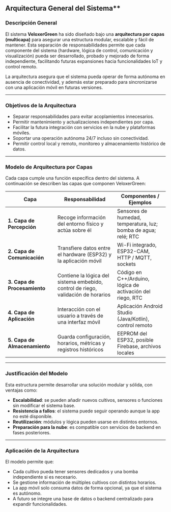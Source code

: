 ##  Arquitectura General del Sistema**

### Descripción General

El sistema **VeloxerGreen** ha sido diseñado bajo una **arquitectura por capas (multicapa)** para asegurar una estructura modular, escalable y fácil de mantener. Esta separación de responsabilidades permite que cada componente del sistema (hardware, lógica de control, comunicación y visualización) pueda ser desarrollado, probado y mejorado de forma independiente, facilitando futuras expansiones hacia funcionalidades IoT y control remoto.

La arquitectura asegura que el sistema pueda operar de forma autónoma en ausencia de conectividad, y además estar preparado para sincronizarse con una aplicación móvil en futuras versiones.

---

### Objetivos de la Arquitectura

- Separar responsabilidades para evitar acoplamientos innecesarios.
- Permitir mantenimiento y actualizaciones independientes por capa.
- Facilitar la futura integración con servicios en la nube y plataformas móviles.
- Soportar una operación autónoma 24/7 incluso sin conectividad.
- Permitir control local y remoto, monitoreo y almacenamiento histórico de datos.

---

### Modelo de Arquitectura por Capas

Cada capa cumple una función específica dentro del sistema. A continuación se describen las capas que componen VeloxerGreen:

| **Capa** | **Responsabilidad** | **Componentes / Ejemplos** |
| --- | --- | --- |
| **1. Capa de Percepción** | Recoge información del entorno físico y actúa sobre él | Sensores de humedad, temperatura, luz; bomba de agua; relé; RTC |
| **2. Capa de Comunicación** | Transfiere datos entre el hardware (ESP32) y la aplicación móvil | Wi-Fi integrado, ESP32-CAM, HTTP / MQTT, sockets |
| **3. Capa de Procesamiento** | Contiene la lógica del sistema embebido, control de riego, validación de horarios | Código en C++/Arduino, lógica de activación del riego, RTC |
| **4. Capa de Aplicación** | Interacción con el usuario a través de una interfaz móvil | Aplicación Android Studio (Java/Kotlin), control remoto |
| **5. Capa de Almacenamiento** | Guarda configuración, horarios, métricas y registros históricos | EEPROM del ESP32, posible Firebase, archivos locales |

---

### Justificación del Modelo

Esta estructura permite desarrollar una solución modular y sólida, con ventajas como:

- **Escalabilidad**: se pueden añadir nuevos cultivos, sensores o funciones sin modificar el sistema base.
- **Resistencia a fallos**: el sistema puede seguir operando aunque la app no esté disponible.
- **Reutilización**: módulos y lógica pueden usarse en distintos entornos.
- **Preparación para la nube**: es compatible con servicios de backend en fases posteriores.

---

### Aplicación de la Arquitectura

El modelo permite que:

- Cada cultivo pueda tener sensores dedicados y una bomba independiente si es necesario.
- Se gestione información de múltiples cultivos con distintos horarios.
- La app móvil solo consuma datos de forma opcional, ya que el sistema es autónomo.
- A futuro se integre una base de datos o backend centralizado para expandir funcionalidades.
